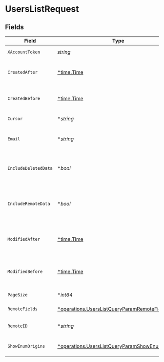 # UsersListRequest


## Fields

| Field                                                                                                           | Type                                                                                                            | Required                                                                                                        | Description                                                                                                     |
| --------------------------------------------------------------------------------------------------------------- | --------------------------------------------------------------------------------------------------------------- | --------------------------------------------------------------------------------------------------------------- | --------------------------------------------------------------------------------------------------------------- |
| `XAccountToken`                                                                                                 | *string*                                                                                                        | :heavy_check_mark:                                                                                              | Token identifying the end user.                                                                                 |
| `CreatedAfter`                                                                                                  | [*time.Time](https://pkg.go.dev/time#Time)                                                                      | :heavy_minus_sign:                                                                                              | If provided, will only return objects created after this datetime.                                              |
| `CreatedBefore`                                                                                                 | [*time.Time](https://pkg.go.dev/time#Time)                                                                      | :heavy_minus_sign:                                                                                              | If provided, will only return objects created before this datetime.                                             |
| `Cursor`                                                                                                        | **string*                                                                                                       | :heavy_minus_sign:                                                                                              | The pagination cursor value.                                                                                    |
| `Email`                                                                                                         | **string*                                                                                                       | :heavy_minus_sign:                                                                                              | If provided, will only return remote users with the given email address                                         |
| `IncludeDeletedData`                                                                                            | **bool*                                                                                                         | :heavy_minus_sign:                                                                                              | Whether to include data that was marked as deleted by third party webhooks.                                     |
| `IncludeRemoteData`                                                                                             | **bool*                                                                                                         | :heavy_minus_sign:                                                                                              | Whether to include the original data Merge fetched from the third-party to produce these models.                |
| `ModifiedAfter`                                                                                                 | [*time.Time](https://pkg.go.dev/time#Time)                                                                      | :heavy_minus_sign:                                                                                              | If provided, only objects synced by Merge after this date time will be returned.                                |
| `ModifiedBefore`                                                                                                | [*time.Time](https://pkg.go.dev/time#Time)                                                                      | :heavy_minus_sign:                                                                                              | If provided, only objects synced by Merge before this date time will be returned.                               |
| `PageSize`                                                                                                      | **int64*                                                                                                        | :heavy_minus_sign:                                                                                              | Number of results to return per page.                                                                           |
| `RemoteFields`                                                                                                  | [*operations.UsersListQueryParamRemoteFields](../../models/operations/userslistqueryparamremotefields.md)       | :heavy_minus_sign:                                                                                              | Deprecated. Use show_enum_origins.                                                                              |
| `RemoteID`                                                                                                      | **string*                                                                                                       | :heavy_minus_sign:                                                                                              | The API provider's ID for the given object.                                                                     |
| `ShowEnumOrigins`                                                                                               | [*operations.UsersListQueryParamShowEnumOrigins](../../models/operations/userslistqueryparamshowenumorigins.md) | :heavy_minus_sign:                                                                                              | Which fields should be returned in non-normalized form.                                                         |